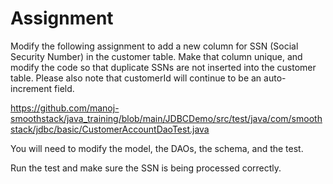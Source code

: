 # Assignment

Modify the following assignment to add a new column for SSN (Social Security Number) in the 
customer table. Make that column unique, and modify the code so that duplicate SSNs are not
inserted into the customer table. Please also note that customerId will continue to be
an auto-increment field.

https://github.com/manoj-smoothstack/java_training/blob/main/JDBCDemo/src/test/java/com/smoothstack/jdbc/basic/CustomerAccountDaoTest.java

You will need to modify the model, the DAOs, the schema, and the test. 

Run the test and make sure the SSN is being processed correctly.
